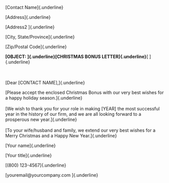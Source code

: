 [Contact Name]{.underline}

[Address]{.underline}

[Address2 ]{.underline}

[City, State/Province]{.underline}

[Zip/Postal Code]{.underline}

**[OBJECT: ]{.underline}[CHRISTMAS BONUS LETTER]{.underline}**[
]{.underline}

\
\
[Dear \[CONTACT NAME\],]{.underline}

[Please accept the enclosed Christmas Bonus with our very best wishes
for a happy holiday season.]{.underline}\
\
[We wish to thank you for your role in making \[YEAR\] the most
successful year in the history of our firm, and we are all looking
forward to a prosperous new year.]{.underline}\
\
[To your wife/husband and family, we extend our very best wishes for a
Merry Christmas and a Happy New Year.]{.underline}

[Your name]{.underline}

[Your title]{.underline}

[(800) 123-4567]{.underline}

[youremail\@yourcompany.com ]{.underline}

